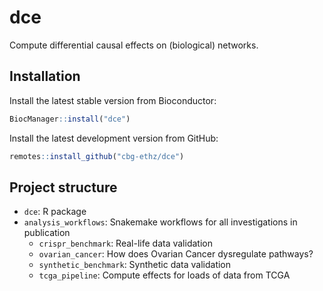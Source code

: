 # dce

Compute differential causal effects on (biological) networks.


## Installation

Install the latest stable version from Bioconductor:
```r
BiocManager::install("dce")
```

Install the latest development version from GitHub:
```r
remotes::install_github("cbg-ethz/dce")
```


## Project structure

* `dce`: R package
* `analysis_workflows`: Snakemake workflows for all investigations in publication
    * `crispr_benchmark`: Real-life data validation
    * `ovarian_cancer`: How does Ovarian Cancer dysregulate pathways?
    * `synthetic_benchmark`: Synthetic data validation
    * `tcga_pipeline`: Compute effects for loads of data from TCGA
